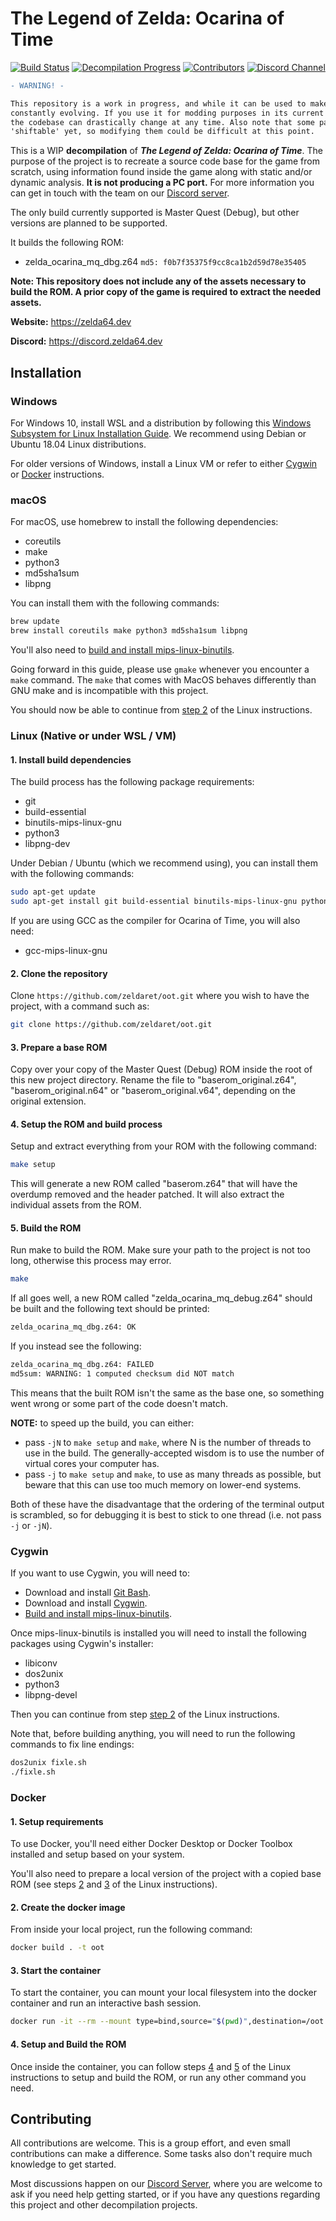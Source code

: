 # The Legend of Zelda: Ocarina of Time

[![Build Status][jenkins-badge]][jenkins] [![Decompilation Progress][progress-badge]][progress] [![Contributors][contributors-badge]][contributors] [![Discord Channel][discord-badge]][discord]

[jenkins]: https://jenkins.deco.mp/job/OOT/job/master
[jenkins-badge]: https://img.shields.io/jenkins/build?jobUrl=https%3A%2F%2Fjenkins.deco.mp%2Fjob%2FOOT%2Fjob%2Fmaster

[progress]: https://zelda64.dev/progress.html
[progress-badge]: https://img.shields.io/endpoint?url=https://zelda64.dev/reports/progress_shield.json

[contributors]: https://github.com/zeldaret/oot/graphs/contributors
[contributors-badge]: https://img.shields.io/github/contributors/zeldaret/oot

[discord]: https://discord.zelda64.dev
[discord-badge]: https://img.shields.io/discord/688807550715560050?color=%237289DA&logo=discord&logoColor=%23FFFFFF

```diff
- WARNING! -

This repository is a work in progress, and while it can be used to make certain changes, it's still
constantly evolving. If you use it for modding purposes in its current state, please be aware that
the codebase can drastically change at any time. Also note that some parts of the ROM may not be
'shiftable' yet, so modifying them could be difficult at this point.
```

This is a WIP **decompilation** of ***The Legend of Zelda: Ocarina of Time***. The purpose of the project is to recreate a source code base for the game from scratch, using information found inside the game along with static and/or dynamic analysis. **It is not producing a PC port.** For more information you can get in touch with the team on our [Discord server](https://discord.zelda64.dev).

The only build currently supported is Master Quest (Debug), but other versions are planned to be supported.

It builds the following ROM:

* zelda_ocarina_mq_dbg.z64 `md5: f0b7f35375f9cc8ca1b2d59d78e35405`

**Note: This repository does not include any of the assets necessary to build the ROM. A prior copy of the game is required to extract the needed assets.**

**Website:** <https://zelda64.dev>

**Discord:** <https://discord.zelda64.dev>

## Installation

### Windows

For Windows 10, install WSL and a distribution by following this
[Windows Subsystem for Linux Installation Guide](https://docs.microsoft.com/en-us/windows/wsl/install-win10).
We recommend using Debian or Ubuntu 18.04 Linux distributions.

For older versions of Windows, install a Linux VM or refer to either [Cygwin](#Cygwin) or [Docker](#Docker) instructions.

### macOS

For macOS, use homebrew to install the following dependencies:

* coreutils
* make
* python3
* md5sha1sum
* libpng

You can install them with the following commands:

```bash
brew update
brew install coreutils make python3 md5sha1sum libpng
```

You'll also need to [build and install mips-linux-binutils](docs/BUILDING_BINUTILS_MACOS.md).

Going forward in this guide, please use `gmake` whenever you encounter a `make` command.
The `make` that comes with MacOS behaves differently than GNU make and is incompatible with this project.

You should now be able to continue from [step 2](#2-clone-the-repository) of the Linux instructions.

### Linux (Native or under WSL / VM)

#### 1. Install build dependencies

The build process has the following package requirements:

* git
* build-essential
* binutils-mips-linux-gnu
* python3
* libpng-dev

Under Debian / Ubuntu (which we recommend using), you can install them with the following commands:

```bash
sudo apt-get update
sudo apt-get install git build-essential binutils-mips-linux-gnu python3 libpng-dev
```

If you are using GCC as the compiler for Ocarina of Time, you will also need:

* gcc-mips-linux-gnu

#### 2. Clone the repository

Clone `https://github.com/zeldaret/oot.git` where you wish to have the project, with a command such as:

```bash
git clone https://github.com/zeldaret/oot.git
```

#### 3. Prepare a base ROM

Copy over your copy of the Master Quest (Debug) ROM inside the root of this new project directory.
Rename the file to "baserom_original.z64", "baserom_original.n64" or "baserom_original.v64", depending on the original extension.

#### 4. Setup the ROM and build process

Setup and extract everything from your ROM with the following command:

```bash
make setup
```

This will generate a new ROM called "baserom.z64" that will have the overdump removed and the header patched.
It will also extract the individual assets from the ROM.

#### 5. Build the ROM

Run make to build the ROM.
Make sure your path to the project is not too long, otherwise this process may error.

```bash
make
```

If all goes well, a new ROM called "zelda_ocarina_mq_debug.z64" should be built and the following text should be printed:

```bash
zelda_ocarina_mq_dbg.z64: OK
```

If you instead see the following:

```bash
zelda_ocarina_mq_dbg.z64: FAILED
md5sum: WARNING: 1 computed checksum did NOT match
```

This means that the built ROM isn't the same as the base one, so something went wrong or some part of the code doesn't match.

**NOTE:** to speed up the build, you can either:
* pass `-jN` to `make setup` and `make`, where N is the number of threads to use in the build. The generally-accepted wisdom is to use the number of virtual cores your computer has.
* pass `-j` to `make setup` and `make`, to use as many threads as possible, but beware that this can use too much memory on lower-end systems.

Both of these have the disadvantage that the ordering of the terminal output is scrambled, so for debugging it is best to stick to one thread (i.e. not pass `-j` or `-jN`).

### Cygwin

If you want to use Cygwin, you will need to:

* Download and install [Git Bash](https://git-scm.com/download/win).
* Download and install [Cygwin](https://cygwin.com).
* [Build and install mips-linux-binutils](docs/BUILDING_BINUTILS_CYGWIN.md).

Once mips-linux-binutils is installed you will need to install the following packages using Cygwin's installer:

* libiconv
* dos2unix
* python3
* libpng-devel

Then you can continue from step [step 2](#2-clone-the-repository) of the Linux instructions.

Note that, before building anything, you will need to run the following commands to fix line endings:

```bash
dos2unix fixle.sh
./fixle.sh
```

### Docker

#### 1. Setup requirements

To use Docker, you'll need either Docker Desktop or Docker Toolbox installed and setup based on your system.

You'll also need to prepare a local version of the project with a copied base ROM (see steps [2](#2-clone-the-repository) and [3](#3-prepare-a-base-rom) of the Linux instructions).

#### 2. Create the docker image

From inside your local project, run the following command:

```bash
docker build . -t oot
```

#### 3. Start the container

To start the container, you can mount your local filesystem into the docker container and run an interactive bash session.

```bash
docker run -it --rm --mount type=bind,source="$(pwd)",destination=/oot oot /bin/bash
```

#### 4. Setup and Build the ROM

Once inside the container, you can follow steps [4](#4-setup-the-rom-and-build-process) and [5](#5-build-the-rom) of the Linux instructions to setup and build the ROM, or run any other command you need.

## Contributing

All contributions are welcome. This is a group effort, and even small contributions can make a difference.
Some tasks also don't require much knowledge to get started.

Most discussions happen on our [Discord Server](https://discord.zelda64.dev), where you are welcome to ask if you need help getting started, or if you have any questions regarding this project and other decompilation projects.
